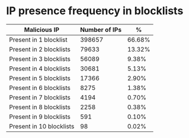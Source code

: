 # IP presence frequency in blocklists
| Malicious IP | Number of IPs | % |
|----|----|----|
| Present in 1 blocklist | 398657 | 66.68% |
| Present in 2 blocklists | 79633 | 13.32% |
| Present in 3 blocklists | 56089 | 9.38% |
| Present in 4 blocklists | 30681 | 5.13% |
| Present in 5 blocklists | 17366 | 2.90% |
| Present in 6 blocklists | 8275 | 1.38% |
| Present in 7 blocklists | 4194 | 0.70% |
| Present in 8 blocklists | 2258 | 0.38% |
| Present in 9 blocklists | 591 | 0.10% |
| Present in 10 blocklists | 98 | 0.02% |
